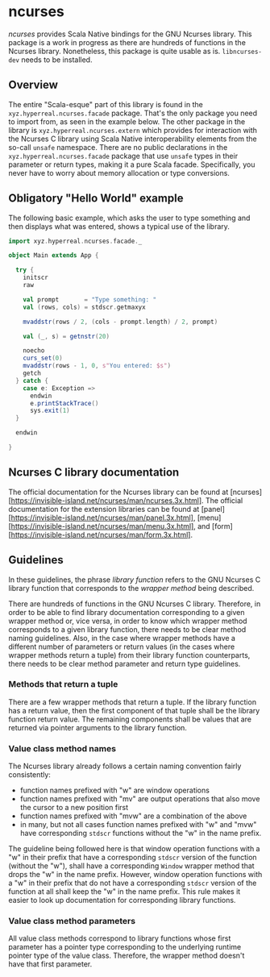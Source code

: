 ncurses
=======

*ncurses* provides Scala Native bindings for the GNU Ncurses library.  This package is a work in progress as there are hundreds of functions in the Ncurses library.  Nonetheless, this package is quite usable as is.  `libncurses-dev` needs to be installed.

Overview
--------

The entire "Scala-esque" part of this library is found in the `xyz.hyperreal.ncurses.facade` package.  That's the only package you need to import from, as seen in the example below.  The other package in the library is `xyz.hyperreal.ncurses.extern` which provides for interaction with the Ncurses C library using Scala Native interoperability elements from the so-call `unsafe` namespace.  There are no public declarations in the `xyz.hyperreal.ncurses.facade` package that use `unsafe` types in their parameter or return types, making it a pure Scala facade.  Specifically, you never have to worry about memory allocation or type conversions.

Obligatory "Hello World" example
--------------------------------

The following basic example, which asks the user to type something and then displays what was entered, shows a typical use of the library.

```scala
import xyz.hyperreal.ncurses.facade._

object Main extends App {

  try {
    initscr
    raw

    val prompt       = "Type something: "
    val (rows, cols) = stdscr.getmaxyx

    mvaddstr(rows / 2, (cols - prompt.length) / 2, prompt)

    val (_, s) = getnstr(20)

    noecho
    curs_set(0)
    mvaddstr(rows - 1, 0, s"You entered: $s")
    getch
  } catch {
    case e: Exception =>
      endwin
      e.printStackTrace()
      sys.exit(1)
  }

  endwin

}
```

Ncurses C library documentation
-------------------------------

The official documentation for the Ncurses library can be found at [ncurses][https://invisible-island.net/ncurses/man/ncurses.3x.html]. The official documentation for the extension libraries can be found at [panel][https://invisible-island.net/ncurses/man/panel.3x.html], [menu][https://invisible-island.net/ncurses/man/menu.3x.html], and [form][https://invisible-island.net/ncurses/man/form.3x.html].

Guidelines
----------

In these guidelines, the phrase *library function* refers to the GNU Ncurses C library function that corresponds to the *wrapper method* being described.

There are hundreds of functions in the GNU Ncurses C library.  Therefore, in order to be able to find library documentation corresponding to a given wrapper method or, vice versa, in order to know which wrapper method corresponds to a given library function, there needs to be clear method naming guidelines.  Also, in the case where wrapper methods have a different number of parameters or return values (in the cases where wrapper methods return a tuple) from their library function counterparts, there needs to be clear method parameter and return type guidelines.

### Methods that return a tuple

There are a few wrapper methods that return a tuple. If the library function has a return value, then the first component of that tuple shall be the library function return value. The remaining components shall be values that are returned via pointer arguments to the library function.

### Value class method names

The Ncurses library already follows a certain naming convention fairly consistently:
- function names prefixed with "w" are window operations
- function names prefixed with "mv" are output operations that also move the cursor to a new position first
- function names prefixed with "mvw" are a combination of the above
- in many, but not all cases function names prefixed with "w" and "mvw" have corresponding `stdscr` functions without the "w" in the name prefix.

The guideline being followed here is that window operation functions with a "w" in their prefix that have a corresponding `stdscr` version of the function (without the "w"), shall have a corresponding `Window` wrapper method that drops the "w" in the name prefix. However, window operation functions with a "w" in their prefix that do not have a corresponding `stdscr` version of the function at all shall keep the "w" in the name prefix.  This rule makes it easier to look up documentation for corresponding library functions. 

### Value class method parameters

All value class methods correspond to library functions whose first parameter has a pointer type corresponding to the underlying runtime pointer type of the value class.  Therefore, the wrapper method doesn't have that first parameter.
